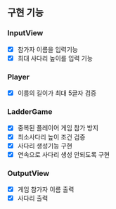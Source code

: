 ## 구현 기능
### InputView
- [x] 참가자 이름을 입력기능
- [x] 최대 사다리 높이를 입력 기능

### Player
- [x] 이름의 길이가 최대 5글자 검증

### LadderGame
- [x] 중복된 플레이어 게임 참가 방지
- [x] 최소사다리 높이 조건 검증
- [x] 사다리 생성기능 구현
- [x] 연속으로 사다리 생성 안되도록 구현

### OutputView
- [x] 게임 참가자 이름 출력 
- [x] 사다리 출력
